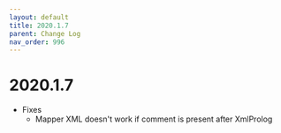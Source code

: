 ```yaml
---
layout: default
title: 2020.1.7
parent: Change Log
nav_order: 996
---
```


# 2020.1.7
  * Fixes
      * Mapper XML doesn't work if comment is present after XmlProlog
